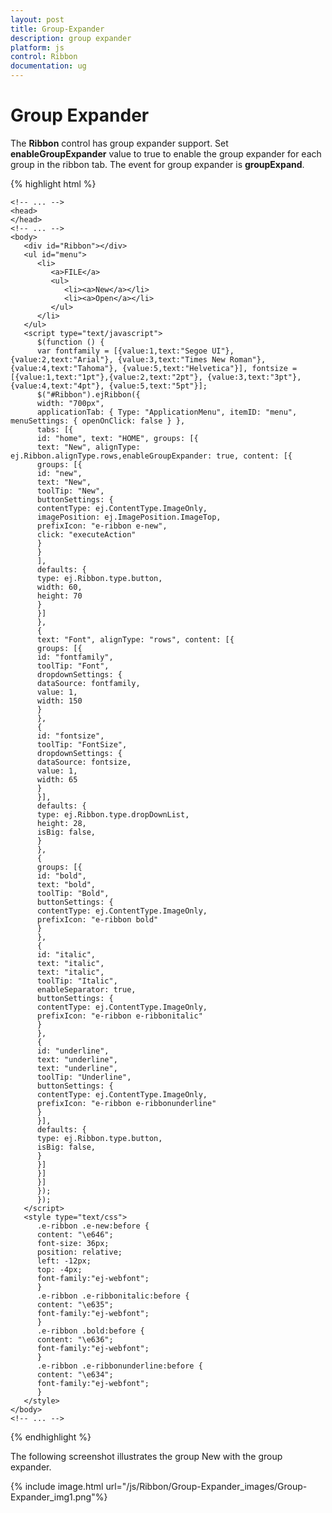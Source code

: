 ```yaml
---
layout: post
title: Group-Expander
description: group expander
platform: js
control: Ribbon
documentation: ug
---
```


# Group Expander

The **Ribbon** control has group expander support. Set **enableGroupExpander** value to true to enable the group expander for each group in the ribbon tab. The event for group expander is **groupExpand**.

{% highlight html %}

	<!-- ... -->
	<head>
	</head>
	<!-- ... -->
	<body>
	   <div id="Ribbon"></div>
	   <ul id="menu">
	      <li>
	         <a>FILE</a>
	         <ul>
	            <li><a>New</a></li>
	            <li><a>Open</a></li>
	         </ul>
	      </li>
	   </ul>
	   <script type="text/javascript">
	      $(function () {
	      var fontfamily = [{value:1,text:"Segoe UI"}, {value:2,text:"Arial"}, {value:3,text:"Times New Roman"}, {value:4,text:"Tahoma"}, {value:5,text:"Helvetica"}], fontsize = [{value:1,text:"1pt"},{value:2,text:"2pt"}, {value:3,text:"3pt"}, {value:4,text:"4pt"}, {value:5,text:"5pt"}];
	      $("#Ribbon").ejRibbon({
	      width: "700px",
	      applicationTab: { Type: "ApplicationMenu", itemID: "menu", menuSettings: { openOnClick: false } },
	      tabs: [{
	      id: "home", text: "HOME", groups: [{
	      text: "New", alignType: ej.Ribbon.alignType.rows,enableGroupExpander: true, content: [{
	      groups: [{
	      id: "new",
	      text: "New",
	      toolTip: "New",
	      buttonSettings: {
	      contentType: ej.ContentType.ImageOnly,
	      imagePosition: ej.ImagePosition.ImageTop,
	      prefixIcon: "e-ribbon e-new",
	      click: "executeAction"
	      }
	      }
	      ],
	      defaults: {
	      type: ej.Ribbon.type.button,
	      width: 60,
	      height: 70
	      }
	      }]
	      },
	      {
	      text: "Font", alignType: "rows", content: [{
	      groups: [{
	      id: "fontfamily",
	      toolTip: "Font",
	      dropdownSettings: {
	      dataSource: fontfamily,
	      value: 1,
	      width: 150
	      }
	      },
	      {
	      id: "fontsize",
	      toolTip: "FontSize",
	      dropdownSettings: {
	      dataSource: fontsize,
	      value: 1,
	      width: 65
	      }
	      }],
	      defaults: {
	      type: ej.Ribbon.type.dropDownList,
	      height: 28,
	      isBig: false,
	      }
	      },
	      {
	      groups: [{
	      id: "bold",
	      text: "bold",
	      toolTip: "Bold",
	      buttonSettings: {
	      contentType: ej.ContentType.ImageOnly,
	      prefixIcon: "e-ribbon bold"
	      }
	      },
	      {
	      id: "italic",
	      text: "italic",
	      text: "italic",
	      toolTip: "Italic",
	      enableSeparator: true,
	      buttonSettings: {
	      contentType: ej.ContentType.ImageOnly,
	      prefixIcon: "e-ribbon e-ribbonitalic"
	      }
	      },
	      {
	      id: "underline",
	      text: "underline",
	      text: "underline",
	      toolTip: "Underline",
	      buttonSettings: {
	      contentType: ej.ContentType.ImageOnly,
	      prefixIcon: "e-ribbon e-ribbonunderline"
	      }
	      }],
	      defaults: {
	      type: ej.Ribbon.type.button,
	      isBig: false,
	      }
	      }]
	      }]
	      }]
	      });
	      });
	   </script>
	   <style type="text/css">
	      .e-ribbon .e-new:before {
	      content: "\e646";		  
	      font-size: 36px;
	      position: relative;
	      left: -12px;
	      top: -4px;
		  font-family:"ej-webfont";
	      }
	      .e-ribbon .e-ribbonitalic:before {
	      content: "\e635";		  
		  font-family:"ej-webfont";
	      }
	      .e-ribbon .bold:before {
	      content: "\e636";		  
		  font-family:"ej-webfont";
	      }
	      .e-ribbon .e-ribbonunderline:before {
	      content: "\e634";		  
		  font-family:"ej-webfont";
	      }
	   </style>
	</body>
	<!-- ... -->

{% endhighlight %}

The following screenshot illustrates the group New with the group expander.

{% include image.html url="/js/Ribbon/Group-Expander_images/Group-Expander_img1.png"%}


